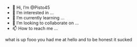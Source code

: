- 👋 Hi, I’m @Pisto45
- 👀 I’m interested in ...
- 🌱 I’m currently learning ...
- 💞️ I’m looking to collaborate on ...
- 📫 How to reach me ...

<!---
Pisto45/Pisto45 is a ✨ special ✨ repository because its `README.md` (this file) appears on your GitHub profile.
You can click the Preview link to take a look at your changes.
--->what is up fooo you had me at hello and to be honest it sucked
